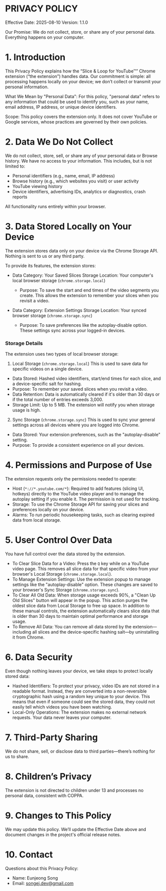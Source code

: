 PRIVACY POLICY
===
Effective Date: 2025-08-10
Version: 1.1.0

Our Promise: We do not collect, store, or share any of your personal data. Everything happens on your computer.

# 1. Introduction
This Privacy Policy explains how the “Slice & Loop for YouTube™” Chrome extension (“the extension”) handles data. Our commitment is simple: all processing happens locally on your device; we don’t collect or transmit your personal information.

What We Mean by "Personal Data": For this policy, "personal data" refers to any information that could be used to identify you, such as your name, email address, IP address, or unique device identifiers.

Scope: This policy covers the extension only. It does not cover YouTube or Google services, whose practices are governed by their own policies.

# 2. Data We Do Not Collect
We do not collect, store, sell, or share any of your personal data or Browse history. We have no access to your information. This includes, but is not limited to:
- Personal identifiers (e.g., name, email, IP address)
- Browse history (e.g., which websites you visit) or user activity
- YouTube viewing history
- Device identifiers, advertising IDs, analytics or diagnostics, crash reports

All functionality runs entirely within your browser.

# 3. Data Stored Locally on Your Device
The extension stores data only on your device via the Chrome Storage API. Nothing is sent to us or any third party.

To provide its features, the extension stores:

- Data Category: Your Saved Slices
Storage Location: Your computer's local browser storage (`chrome.storage.local`)
  - Purpose: To save the start and end times of the video segments you create. This allows the extension to remember your slices when you revisit a video.

- Data Category: Extension Settings
Storage Location: Your synced browser storage (`chrome.storage.sync`)
  - Purpose: To save preferences like the autoplay-disable option. These settings sync across your logged-in devices.

### Storage Details

The extension uses two types of local browser storage:

1. Local Storage (`chrome.storage.local`)
This is used to save data for specific videos on a single device.
- Data Stored: Hashed video identifiers, start/end times for each slice, and a device-specific salt for hashing.
- Purpose: To remember your saved slices when you revisit a video.
- Data Retention: Data is automatically cleared if it's older than 30 days or if the total number of entries exceeds 3,000.
- Storage Limit: Up to 5 MB. The extension will notify you when storage usage is high.

2. Sync Storage (`chrome.storage.sync`)
This is used to sync your general settings across all devices where you are logged into Chrome.
- Data Stored: Your extension preferences, such as the "autoplay-disable" setting.
- Purpose: To provide a consistent experience on all your devices.

# 4. Permissions and Purpose of Use
The extension requests only the permissions needed to operate:

- Host (`*://*.youtube.com/*`): Required to add features (slicing UI, hotkeys) directly to the YouTube video player and to manage the autoplay setting if you enable it. The permission is not used for tracking.
- Storage: To use the Chrome Storage API for saving your slices and preferences locally on your device.
- Alarms: To run periodic housekeeping tasks, such as clearing expired data from local storage.

# 5. User Control Over Data
You have full control over the data stored by the extension.
- To Clear Slice Data for a Video: Press the `Q` key while on a YouTube video page. This removes all slice data for that specific video from your browser's Local Storage (`chrome.storage.local`).
- To Manage Extension Settings: Use the extension popup to manage settings like the "autoplay-disable" option. These changes are saved to your browser's Sync Storage (`chrome.storage.sync`).
- To Clear All Old Data: When storage usage exceeds 90%, a "Clean Up Old Slices" button will appear in the popup. This action purges the oldest slice data from Local Storage to free up space. In addition to these manual controls, the extension automatically clears slice data that is older than 30 days to maintain optimal performance and storage usage.
- To Remove All Data: You can remove all data stored by the extension—including all slices and the device-specific hashing salt—by uninstalling it from Chrome.

# 6. Data Security
Even though nothing leaves your device, we take steps to protect locally stored data:
- Hashed Identifiers: To protect your privacy, video IDs are not stored in a readable format. Instead, they are converted into a non-reversible cryptographic hash using a random key unique to your device. This means that even if someone could see the stored data, they could not easily tell which videos you have been watching.
- Local-Only Operations: The extension makes no external network requests. Your data never leaves your computer.

# 7. Third-Party Sharing
We do not share, sell, or disclose data to third parties—there’s nothing for us to share.

# 8. Children’s Privacy
The extension is not directed to children under 13 and processes no personal data, consistent with COPPA.

# 9. Changes to This Policy
We may update this policy. We’ll update the Effective Date above and document changes in the project's official release notes.

# 10. Contact
Questions about this Privacy Policy:
- Name: Eunjeong Song
- Email: songej.dev@gmail.com
